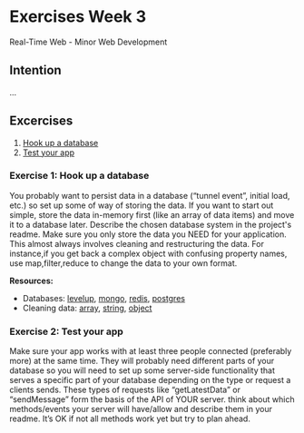 # Exercises Week 3
Real-Time Web - Minor Web Development 

## Intention

...

## Excercises
1. [Hook up a database][exercise1]
2. [Test your app][exercise2]

### Exercise 1: Hook up a database
You probably want to persist data in a database (“tunnel event”, initial load, etc.) so set up some of way of storing the data. If you want to start out simple, store the data in-memory first (like an array of data items) and move it to a database later. Describe the chosen database system in the project's readme. Make sure you only store the data you NEED for your application. This almost always involves cleaning and restructuring the data. For instance,if you get back a complex object with confusing property names, use map,filter,reduce to change the data to your own format. 

**Resources:** 
* Databases: [levelup], [mongo], [redis], [postgres]  
* Cleaning data: [array], [string], [object]

### Exercise 2: Test your app

Make sure your app works with at least three people connected (preferably more) at the same time. They will probably need different parts of your database so you will need to set up some server-side functionality that serves a specific part of your database depending on the type or request a clients sends. These types of requests like “getLatestData” or “sendMessage” form the basis of the API of YOUR server. think about which methods/events your server will have/allow and describe them in your readme. It’s OK if not all methods work yet but try to plan ahead.


[exercise1]:https://github.com/cmda-minor-web/real-time-web-1819/blob/master/week-2.md#exersise-1-pick-a-real-time-source
[exercise2]:https://github.com/cmda-minor-web/real-time-web-1819/blob/master/week-2.md#exercise-2-reflect-data
[levelup]:https://github.com/level/levelup
[mongo]:https://www.npmjs.com/package/mongodb
[redis]:https://github.com/NodeRedis/node_redis
[postgres]:https://github.com/brianc/node-postgres
[array]:https://developer.mozilla.org/en-US/docs/Web/JavaScript/Reference/Global_Objects/Array
[string]:https://developer.mozilla.org/en-US/docs/Web/JavaScript/Reference/Global_Objects/String/replace
[object]:https://developer.mozilla.org/en-US/docs/Web/JavaScript/Reference/Global_Objects/Object

